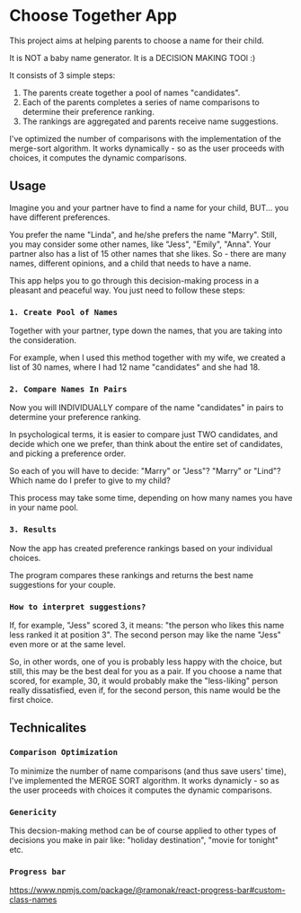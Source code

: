 # Choose Together App

This project aims at helping parents to choose a name for their child.

It is NOT a baby name generator. It is a DECISION MAKING TOOl :)

It consists of 3 simple steps:

1. The parents create together a pool of names "candidates".
2. Each of the parents completes a series of name comparisons to determine their preference ranking.
3. The rankings are aggregated and parents receive name suggestions.

I've optimized the number of comparisons with the implementation of the merge-sort algorithm. It works dynamically - so as the user proceeds with choices, it computes the dynamic comparisons.

## Usage

Imagine you and your partner have to find a name for your child, BUT... you have different preferences.

You prefer the name "Linda", and he/she prefers the name "Marry". Still, you may consider some other names, like "Jess", "Emily", "Anna". 
Your partner also has a list of 15 other names that she likes.
So - there are many names, different opinions, and a child that needs to have a name.

This app helps you to go through this decision-making process in a pleasant and peaceful way.
You just need to follow these steps:

### `1. Create Pool of Names`

Together with your partner, type down the names, that you are taking into the consideration.

For example, when I used this method together with my wife, we created a list of 30 names, where I had 12 name "candidates" and she had 18.

### `2. Compare Names In Pairs`

Now you will INDIVIDUALLY compare of the name "candidates" in pairs to determine your preference ranking.

In psychological terms, it is easier to compare just TWO candidates, and decide which one we prefer, than think about the entire set of candidates, and picking a preference order.

So each of you will have to decide: "Marry" or "Jess"? "Marry" or "Lind"? Which name do I prefer to give to my child?

This process may take some time, depending on how many names you have in your name pool.

### `3. Results`

Now the app has created preference rankings based on your individual choices.

The program compares these rankings and returns the best name suggestions for your couple.


### `How to interpret suggestions?`

If, for example, "Jess" scored 3, it means: "the person who likes this name less ranked it at position 3". The second person may like the name "Jess" even more or at the same level.

So, in other words, one of you is probably less happy with the choice, but still, this may be the best deal for you as a pair. If you choose a name that scored, for example, 30, it would probably make the "less-liking" person really dissatisfied, even if, for the second person, this name would be the first choice.


## Technicalites

### `Comparison Optimization`

To minimize the number of name comparisons (and thus save users' time), I've implemented the MERGE SORT algorithm. It works dynamicly - so as the user proceeds with choices it computes the dynamic comparisons.

### `Genericity`

This decsion-making method can be of course applied to other types of decisions you make in pair like: "holiday destination", "movie for tonight" etc.

### `Progress bar`
https://www.npmjs.com/package/@ramonak/react-progress-bar#custom-class-names
